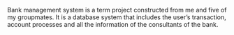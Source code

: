 Bank management system is a term project constructed from me and five of my groupmates. It is a database system that includes the user’s transaction, account processes and all the information of the consultants of the bank.
